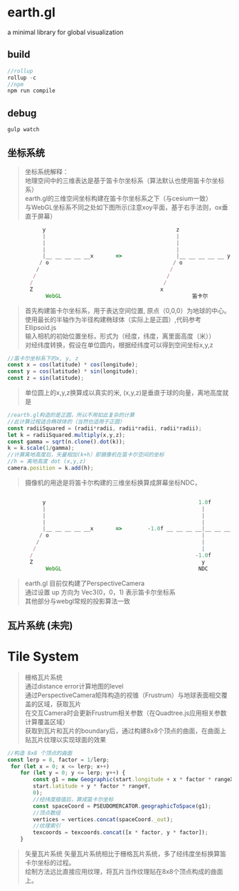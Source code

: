 # earth.gl

a minimal library for global visualization

## build ##
``` javascript
//rollup
rollup -c 
//npm
npm run compile
```

## debug ##
```
gulp watch
```
## 坐标系统 ##
>坐标系统解释：</br>
 地理空间中的三维表达是基于笛卡尔坐标系（算法默认也使用笛卡尔坐标系）</br>
 earth.gl的三维空间坐标构建在笛卡尔坐标系之下（与cesium一致）</br>
 与WebGL坐标系不同之处如下图所示(注意xoy平面，基于右手法则，ox垂直于屏幕）</br>
```javascript
           y                                         z
           |                                         |
           |                                         |
           |                                         |
           |__ __ __ __ __x       =>                 |__ __ __ __ __ y 
          / o                                       / o
         /                                         /
        /                                         /
       /                                         /
       Z                                        x
            WebGL                                         笛卡尔
```
 > 首先构建笛卡尔坐标系，用于表达空间位置, 原点（0,0,0）为地球的中心。</br>
 > 使用最长的半轴作为半径构建椭球体（实际上是正圆）,代码参考 Ellipsoid.js</br>
 > 输入相机的初始位置坐标，形式为（经度，纬度，离里面高度（米））</br>
 > 对经纬度转换，假设在单位圆内，根据经纬度可以得到空间坐标x,y,z
```javascript
//笛卡尔坐标系下的x, y, z
const x = cos(latitude) * cos(longitude);
const y = cos(latitude) * sin(longitude);
const z = sin(latitude);
```
> 单位圆上的x,y,z换算成以真实的米, (x,y,z)是垂直于球的向量，离地高度就是
```javascript
//earth.gl构造的是正圆，所以不用如此复杂的计算
//此计算过程适合椭球体的（当然也适用于正圆）
const radiiSquared = (radii*radii, radii*radii, radii*radii);
let k = radiiSquared.multiply(x,y,z);
const gamma = sqrt(n.clone().dot(k));
k = k.scale(1/gamma);
//计算离地高度后，矢量相加(k+h）即摄像机在笛卡尔空间的坐标
//h = 离地高度 dot (x,y,z)
camera.position = k.add(h);
```
> 摄像机的用途是将笛卡尔构建的三维坐标换算成屏幕坐标NDC，
```javascript

           y                                                1.0f
           |                                                 |
           |                                                 |
           |                                                 |
           |__ __ __ __ __x       =>        -1.0f __ __ __ __|__ __ __ __ __  1.0f
          / o                                                |                x
         /                                                   |
        /                                                    |
       /                                                   -1.0f
       Z                                                     y
            WebGL                                           NDC
```
> earth.gl 目前仅构建了PerspectiveCamera</br>
> 通过设置 up 方向为 Vec3(0，0，1) 表示笛卡尔坐标系</br>
> 其他部分与webgl常规的投影算法一致</br>
## 瓦片系统 (未完) ##
# Tile System #
> 栅格瓦片系统</br>
> 通过distance error计算地图的level</br>
> 通过PerspectiveCamera矩阵构造的视锥（Frustrum）与地球表面相交覆盖的区域，获取瓦片</br>
> 在交互Camera时会更新Frustrum相关参数（在Quadtree.js应用相关参数计算覆盖区域）</br>
> 获取到瓦片和瓦片的boundary后，通过构建8x8个顶点的曲面，在曲面上贴瓦片纹理以实现球面的效果</br>
``` javascript
//构造 8x8 个顶点的曲面
const lerp = 8, factor = 1/lerp;
 for (let x = 0; x <= lerp; x++)
    for (let y = 0; y <= lerp; y++) {
        const g1 = new Geographic(start.longitude + x * factor * rangeX, 
        start.latitude + y * factor * rangeY,
        0);
        //经纬度插值后，算成笛卡尔坐标
        const spaceCoord = PSEUDOMERCATOR.geographicToSpace(g1);
        //顶点数组
        vertices = vertices.concat(spaceCoord._out);
        //纹理索引
        texcoords = texcoords.concat([x * factor, y * factor]);
    }
```
>矢量瓦片系统
>矢量瓦片系统相比于栅格瓦片系统，多了经纬度坐标换算笛卡尔坐标的过程。</br>
>绘制方法远比直接应用纹理，将瓦片当作纹理贴在8x8个顶点构成的曲面上。

